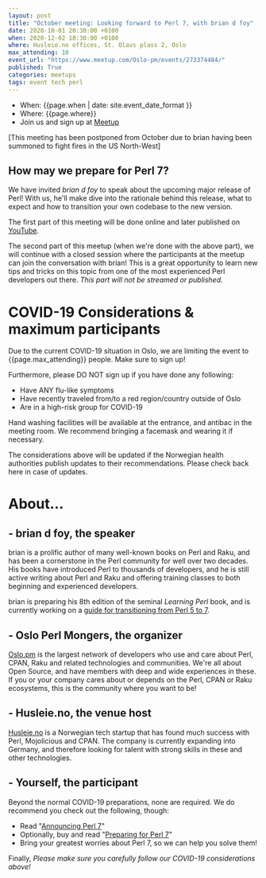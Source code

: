 ```yaml
---
layout: post
title: "October meeting: Looking forward to Perl 7, with brian d foy"
date: 2020-10-01 20:30:00 +0100
when: 2020-12-02 18:30:00 +0100
where: Husleie.no offices, St. Olavs plass 2, Oslo
max_attending: 10
event_url: "https://www.meetup.com/Oslo-pm/events/273374484/"
published: True
categories: meetups
tags: event tech perl
---
```


* When: {{page.when | date: site.event_date_format }} 
* Where: {{page.where}}
* Join us and sign up at [Meetup]({{page.event_url}})


[This meeting has been postponed from October due to brian having been
summoned to fight fires in the US North-West]

## How may we prepare for Perl 7?

We have invited _brian d foy_ to speak about the upcoming major release
of Perl! With us, he'll make dive into the rationale behind this release,
what to expect and how to transition your own codebase to the new version.

The first part of this meeting will be done online and later published on
[YouTube](https://www.youtube.com/channel/UCqMg7ia28fvx6iN08QR_-ig/videos).

The second part of this meetup (when we're done with the above part), we
will continue with a closed session where the participants at the meetup
can join the conversation with brian! This is a great opportunity to learn
new tips and tricks on this topic from one of the most experienced Perl
developers out there. _This part will not be streamed or published._


# COVID-19 Considerations & maximum participants

Due to the current COVID-19 situation in Oslo, we are limiting the event
to {{page.max_attending}} people. Make sure to sign up!

Furthermore, please DO NOT sign up if you have done any following:

* Have ANY flu-like symptoms
* Have recently traveled from/to a red region/country outside of Oslo
* Are in a high-risk group for COVID-19

Hand washing facilities will be available at the entrance, and antibac in
the meeting room. We recommend bringing a facemask and wearing it if
necessary.

The considerations above will be updated if the Norwegian health authorities
publish updates to their recommendations. Please check back here in case
of updates.


# About...

## - brian d foy, the speaker

brian is a prolific author of many well-known books on Perl and Raku, and
has been a cornerstone in the Perl community for well over two decades.
His books have introduced Perl to thousands of developers, and he is still
active writing about Perl and Raku and offering training classes to both
beginning and experienced developers.

brian is preparing his 8th edition of the seminal _Learning Perl_ book, and
is currently working on a [guide for transitioning from Perl 5 to 7](https://leanpub.com/preparing_for_perl7).


## - Oslo Perl Mongers, the organizer

[Oslo.pm](https://oslo.pm) is the largest network of developers who use and
care about Perl, CPAN, Raku and related technologies and communities. We're
all about Open Source, and have members with deep and wide experiences in
these. If you or your company cares about or depends on the Perl, CPAN
or Raku ecosystems, this is the community where you want to be!


## - Husleie.no, the venue host

[Husleie.no](https://husleie.no) is a Norwegian tech startup that has found
much success with Perl, Mojolicious and CPAN. The company is currently
expanding into Germany, and therefore looking for talent with strong skills
in these and other technologies.


## - Yourself, the participant

Beyond the normal COVID-19 preparations, none are required. We do recommend
you check out the following, though:

* Read "[Announcing Perl 7](https://www.perl.com/article/announcing-perl-7/)"
* Optionally, buy and read "[Preparing for Perl 7](https://leanpub.com/preparing_for_perl7)"
* Bring your greatest worries about Perl 7, so we can help you solve them!

Finally, *Please make sure you carefully follow our COVID-19 considerations above!*
